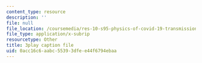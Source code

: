 ```yaml
---
content_type: resource
description: ''
file: null
file_location: /coursemedia/res-10-s95-physics-of-covid-19-transmission-fall-2020/0acc16c6aabc55393dfee44f6794ebaa_-nAt3BJQ2xY.srt
file_type: application/x-subrip
resourcetype: Other
title: 3play caption file
uid: 0acc16c6-aabc-5539-3dfe-e44f6794ebaa
---
```

